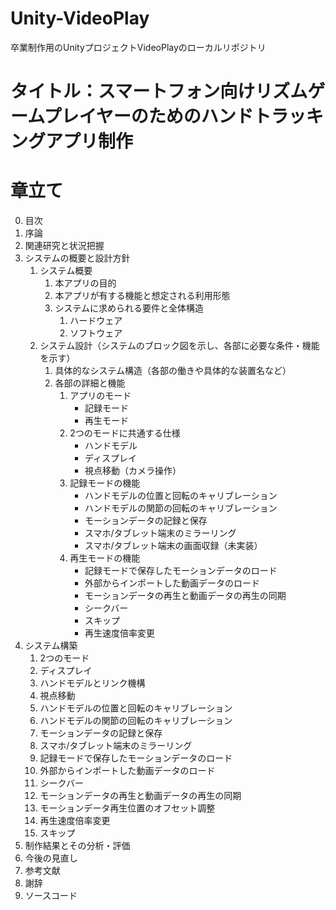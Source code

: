# Unity-VideoPlay
卒業制作用のUnityプロジェクトVideoPlayのローカルリポジトリ

# タイトル：スマートフォン向けリズムゲームプレイヤーのためのハンドトラッキングアプリ制作

# 章立て
0. 目次
1. 序論
2. 関連研究と状況把握
3. システムの概要と設計方針
    1. システム概要
        1. 本アプリの目的
        2. 本アプリが有する機能と想定される利用形態
        3. システムに求められる要件と全体構造
            1. ハードウェア
            2. ソフトウェア
    1. システム設計（システムのブロック図を示し、各部に必要な条件・機能を示す）
        1. 具体的なシステム構造（各部の働きや具体的な装置名など）
        2. 各部の詳細と機能
            1. アプリのモード
                - 記録モード
                - 再生モード
            2. 2つのモードに共通する仕様
                - ハンドモデル
                - ディスプレイ
                - 視点移動（カメラ操作）
            3. 記録モードの機能
                - ハンドモデルの位置と回転のキャリブレーション
                - ハンドモデルの関節の回転のキャリブレーション
                - モーションデータの記録と保存
                - スマホ/タブレット端末のミラーリング
                - スマホ/タブレット端末の画面収録（未実装）
            4. 再生モードの機能
                - 記録モードで保存したモーションデータのロード
                - 外部からインポートした動画データのロード
                - モーションデータの再生と動画データの再生の同期
                - シークバー
                - スキップ
                - 再生速度倍率変更
4. システム構築
    1. 2つのモード
    2. ディスプレイ
    3. ハンドモデルとリンク機構
    4. 視点移動
    5. ハンドモデルの位置と回転のキャリブレーション
    6. ハンドモデルの関節の回転のキャリブレーション
    7. モーションデータの記録と保存
    8. スマホ/タブレット端末のミラーリング
    9. 記録モードで保存したモーションデータのロード
    10. 外部からインポートした動画データのロード
    11. シークバー
    12. モーションデータの再生と動画データの再生の同期
    13. モーションデータ再生位置のオフセット調整
    14. 再生速度倍率変更
    15. スキップ
5. 制作結果とその分析・評価
6. 今後の見直し
7. 参考文献
8. 謝辞
9. ソースコード
